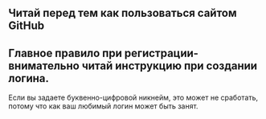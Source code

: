 ## Читай перед тем как пользоваться сайтом GitHub

## Главное правило при регистрации- внимательно читай инструкцию при создании логина. 

Если вы задаете буквенно-цифровой никнейм, это может не сработать, потому что как ваш любимый логин может быть занят.